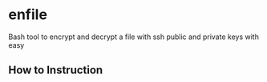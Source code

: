 # enfile
Bash tool to encrypt and decrypt a file with ssh public and private keys with easy

## How to  Instruction 
